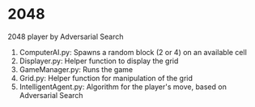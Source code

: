 # 2048
2048 player by Adversarial Search

1. ComputerAI.py: Spawns a random block (2 or 4) on an available cell
2. Displayer.py: Helper function to display the grid
3. GameManager.py: Runs the game
4. Grid.py: Helper function for manipulation of the grid
5. IntelligentAgent.py: Algorithm for the player's move, based on Adversarial Search
